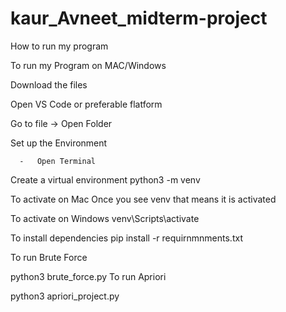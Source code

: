 # kaur_Avneet_midterm-project

How to run my program 


To run my Program on MAC/Windows 

Download the files

Open  VS Code or preferable flatform 

Go to file → Open Folder 

Set up the Environment 

      -   Open Terminal 

Create a virtual environment
python3 -m venv 
      
To activate on Mac 
Once you see venv that means it is activated 


To activate on Windows 
venv\Scripts\activate

To install dependencies
pip install -r requirnmnments.txt

To run Brute Force

python3 brute_force.py
To run Apriori 

python3 apriori_project.py




